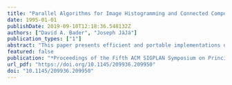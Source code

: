 ```yaml
---
title: "Parallel Algorithms for Image Histogramming and Connected Components with an Experimental Study"
date: 1995-01-01
publishDate: 2019-09-10T12:18:36.548132Z
authors: ["David A. Bader", "Joseph JáJá"]
publication_types: ["1"]
abstract: "This paper presents efficient and portable implementations of two useful primitives in image processing algorithms, histogramming and connected components. Our general framework is a single-address space, distributed memory programming model. We use efficient techniques for distributing and coalescing data as well as efficient combinations of task and data parallelism. Our connected components algorithm uses a novel approach for parallel merging which performs drastically limited updating during iterative steps, and concludes with a total consistency update at the final step. The algorithms have been coded in Split-C and run on a variety of platforms. Our experimental results are consistent with the theoretical analysis and provide the best known execution times for these two primitives, even when compared with machine-specific implementations. More efficient implementations of Split-C will likely result in even faster execution times."
featured: false
publication: "*Proceedings of the Fifth ACM SIGPLAN Symposium on Principles & Practice of Parallel Programming (PPOPP), Santa Barbara, CA, July 19--21, 1995*"
url_pdf: "https://doi.org/10.1145/209936.209950"
doi: "10.1145/209936.209950"
---
```


